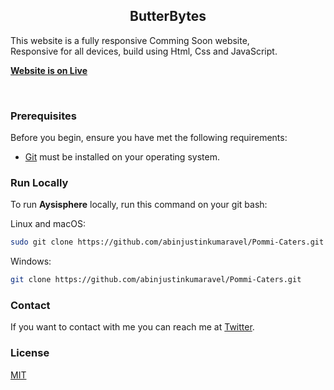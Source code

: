 <div aling="center">
  <h2 align="center">ButterBytes</h2>

  This website is a fully responsive Comming Soon website, <br />Responsive for all devices, build using Html, Css and JavaScript.

  <a href=""><strong>Website is on Live</strong></a>

</div>

<br />

### Prerequisites

Before you begin, ensure you have met the following requirements:

* [Git](https://git-scm.com/downloads "Download Git") must be installed on your operating system.

### Run Locally

To run **Aysisphere** locally, run this command on your git bash:

Linux and macOS:

```bash
sudo git clone https://github.com/abinjustinkumaravel/Pommi-Caters.git
```

Windows:

```bash
git clone https://github.com/abinjustinkumaravel/Pommi-Caters.git
```

### Contact

If you want to contact with me you can reach me at [Twitter](https://www.twitter.com/Abin_JKV).

### License

[MIT](https://choosealicense.com/licenses/mit/)
